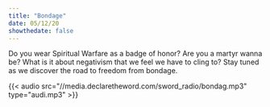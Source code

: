 ```yaml
---
title: "Bondage"
date: 05/12/20
showthedate: false
---
```


Do you wear Spiritual Warfare as a badge of honor? Are you a martyr wanna be? What is it about negativism that we feel we have to cling to? Stay tuned as we discover the road to freedom from bondage.
<!--more-->
{{< audio src="//media.declaretheword.com/sword_radio/bondag.mp3" type="audi.mp3" >}}